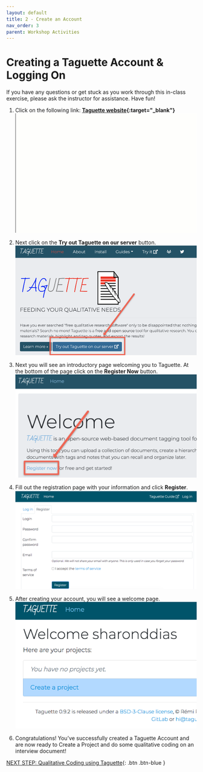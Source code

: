 ```yaml
---
layout: default
title: 2 - Create an Account
nav_order: 3
parent: Workshop Activities
---
```

# Creating a Taguette Account & Logging On

If you have any questions or get stuck as you work through this in-class exercise, please ask the instructor for assistance.  Have fun!

1. Click on the following link: **[Taguette website](https://www.taguette.org){:target="_blank"}**
![Taguette registration process](/images/taguette-account-5.gif)

2. Next click on the **Try out Taguette on our server** button.
![Click on the Try it out Taguette on our server button](/images/taguette-account-1.png)

3. Next you will see an introductory page welcoming you to Taguette. At the bottom of the page click on the **Register Now** button.
![Click on the Register Now button](/images/taguette-account-2.png)

4. Fill out the registration page with your information and click **Register**.
![Click Register](/images/taguette-account-3.png)

5. After creating your account, you will see a welcome page.
![Welcome Page](/images/taguette-account-4.png)

6. Congratulations! You’ve successfully created a Taguette Account and are now ready to Create a Project and do some qualitative coding on an interview document!

[NEXT STEP: Qualitative Coding using Taguette](qualitative-coding.html){: .btn .btn-blue }
